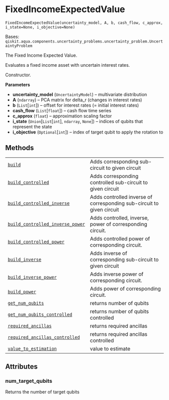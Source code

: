 # FixedIncomeExpectedValue

<span id="undefined" />

`FixedIncomeExpectedValue(uncertainty_model, A, b, cash_flow, c_approx, i_state=None, i_objective=None)`

Bases: `qiskit.aqua.components.uncertainty_problems.uncertainty_problem.UncertaintyProblem`

The Fixed Income Expected Value.

Evaluates a fixed income asset with uncertain interest rates.

Constructor.

**Parameters**

*   **uncertainty\_model** (`UncertaintyModel`) – multivariate distribution
*   **A** (`ndarray`) – PCA matrix for delta\_r (changes in interest rates)
*   **b** (`List`\[`int`]) – offset for interest rates (= initial interest rates)
*   **cash\_flow** (`List`\[`float`]) – cash flow time series
*   **c\_approx** (`float`) – approximation scaling factor
*   **i\_state** (`Union`\[`List`\[`int`], `ndarray`, `None`]) – indices of qubits that represent the state
*   **i\_objective** (`Optional`\[`int`]) – index of target qubit to apply the rotation to

## Methods

|                                                                                                                                                                                                                                                                                                                                                            |                                                                       |
| ---------------------------------------------------------------------------------------------------------------------------------------------------------------------------------------------------------------------------------------------------------------------------------------------------------------------------------------------------------- | --------------------------------------------------------------------- |
| [`build`](qiskit.finance.components.uncertainty_problems.FixedIncomeExpectedValue.build#qiskit.finance.components.uncertainty_problems.FixedIncomeExpectedValue.build "qiskit.finance.components.uncertainty_problems.FixedIncomeExpectedValue.build")                                                                                                     | Adds corresponding sub-circuit to given circuit                       |
| [`build_controlled`](qiskit.finance.components.uncertainty_problems.FixedIncomeExpectedValue.build_controlled#qiskit.finance.components.uncertainty_problems.FixedIncomeExpectedValue.build_controlled "qiskit.finance.components.uncertainty_problems.FixedIncomeExpectedValue.build_controlled")                                                         | Adds corresponding controlled sub-circuit to given circuit            |
| [`build_controlled_inverse`](qiskit.finance.components.uncertainty_problems.FixedIncomeExpectedValue.build_controlled_inverse#qiskit.finance.components.uncertainty_problems.FixedIncomeExpectedValue.build_controlled_inverse "qiskit.finance.components.uncertainty_problems.FixedIncomeExpectedValue.build_controlled_inverse")                         | Adds controlled inverse of corresponding sub-circuit to given circuit |
| [`build_controlled_inverse_power`](qiskit.finance.components.uncertainty_problems.FixedIncomeExpectedValue.build_controlled_inverse_power#qiskit.finance.components.uncertainty_problems.FixedIncomeExpectedValue.build_controlled_inverse_power "qiskit.finance.components.uncertainty_problems.FixedIncomeExpectedValue.build_controlled_inverse_power") | Adds controlled, inverse, power of corresponding circuit.             |
| [`build_controlled_power`](qiskit.finance.components.uncertainty_problems.FixedIncomeExpectedValue.build_controlled_power#qiskit.finance.components.uncertainty_problems.FixedIncomeExpectedValue.build_controlled_power "qiskit.finance.components.uncertainty_problems.FixedIncomeExpectedValue.build_controlled_power")                                 | Adds controlled power of corresponding circuit.                       |
| [`build_inverse`](qiskit.finance.components.uncertainty_problems.FixedIncomeExpectedValue.build_inverse#qiskit.finance.components.uncertainty_problems.FixedIncomeExpectedValue.build_inverse "qiskit.finance.components.uncertainty_problems.FixedIncomeExpectedValue.build_inverse")                                                                     | Adds inverse of corresponding sub-circuit to given circuit            |
| [`build_inverse_power`](qiskit.finance.components.uncertainty_problems.FixedIncomeExpectedValue.build_inverse_power#qiskit.finance.components.uncertainty_problems.FixedIncomeExpectedValue.build_inverse_power "qiskit.finance.components.uncertainty_problems.FixedIncomeExpectedValue.build_inverse_power")                                             | Adds inverse power of corresponding circuit.                          |
| [`build_power`](qiskit.finance.components.uncertainty_problems.FixedIncomeExpectedValue.build_power#qiskit.finance.components.uncertainty_problems.FixedIncomeExpectedValue.build_power "qiskit.finance.components.uncertainty_problems.FixedIncomeExpectedValue.build_power")                                                                             | Adds power of corresponding circuit.                                  |
| [`get_num_qubits`](qiskit.finance.components.uncertainty_problems.FixedIncomeExpectedValue.get_num_qubits#qiskit.finance.components.uncertainty_problems.FixedIncomeExpectedValue.get_num_qubits "qiskit.finance.components.uncertainty_problems.FixedIncomeExpectedValue.get_num_qubits")                                                                 | returns number of qubits                                              |
| [`get_num_qubits_controlled`](qiskit.finance.components.uncertainty_problems.FixedIncomeExpectedValue.get_num_qubits_controlled#qiskit.finance.components.uncertainty_problems.FixedIncomeExpectedValue.get_num_qubits_controlled "qiskit.finance.components.uncertainty_problems.FixedIncomeExpectedValue.get_num_qubits_controlled")                     | returns number of qubits controlled                                   |
| [`required_ancillas`](qiskit.finance.components.uncertainty_problems.FixedIncomeExpectedValue.required_ancillas#qiskit.finance.components.uncertainty_problems.FixedIncomeExpectedValue.required_ancillas "qiskit.finance.components.uncertainty_problems.FixedIncomeExpectedValue.required_ancillas")                                                     | returns required ancillas                                             |
| [`required_ancillas_controlled`](qiskit.finance.components.uncertainty_problems.FixedIncomeExpectedValue.required_ancillas_controlled#qiskit.finance.components.uncertainty_problems.FixedIncomeExpectedValue.required_ancillas_controlled "qiskit.finance.components.uncertainty_problems.FixedIncomeExpectedValue.required_ancillas_controlled")         | returns required ancillas controlled                                  |
| [`value_to_estimation`](qiskit.finance.components.uncertainty_problems.FixedIncomeExpectedValue.value_to_estimation#qiskit.finance.components.uncertainty_problems.FixedIncomeExpectedValue.value_to_estimation "qiskit.finance.components.uncertainty_problems.FixedIncomeExpectedValue.value_to_estimation")                                             | value to estimate                                                     |

## Attributes

<span id="undefined" />

### num\_target\_qubits

Returns the number of target qubits

